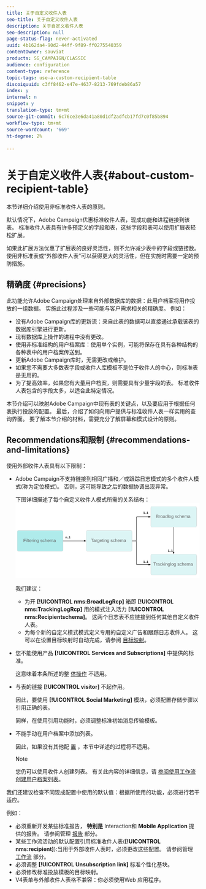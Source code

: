 ```yaml
---
title: 关于自定义收件人表
seo-title: 关于自定义收件人表
description: 关于自定义收件人表
seo-description: null
page-status-flag: never-activated
uuid: 4b162da4-90d2-44ff-9f89-ff0275540359
contentOwner: sauviat
products: SG_CAMPAIGN/CLASSIC
audience: configuration
content-type: reference
topic-tags: use-a-custom-recipient-table
discoiquuid: c3ff8462-e47e-4637-8213-769fdeb86a57
index: y
internal: n
snippet: y
translation-type: tm+mt
source-git-commit: 6c76ce3e6da41a80d1df2adfcb17fd7c0f85b894
workflow-type: tm+mt
source-wordcount: '669'
ht-degree: 2%

---
```



# 关于自定义收件人表{#about-custom-recipient-table}

本节详细介绍使用非标准收件人表的原则。

默认情况下，Adobe Campaign优惠标准收件人表，现成功能和进程链接到该表。 标准收件人表具有许多预定义的字段和表，这些字段和表可以使用扩展表轻松扩展。

如果此扩展方法优惠了扩展表的良好灵活性，则不允许减少表中的字段或链接数。 使用非标准表或“外部收件人表”可以获得更大的灵活性，但在实施时需要一定的预防措施。

## 精确度 {#precisions}

此功能允许Adobe Campaign处理来自外部数据库的数据：此用户档案将用作投放的一组数据。 实施此过程涉及一些可能与客户需求相关的精确度。 例如：

* 没有Adobe Campaign库的更新流：来自此表的数据可以直接通过承载该表的数据库引擎进行更新。
* 现有数据库上操作的进程中没有更改。
* 使用非标准结构的用户档案库：使用单个实例，可能将保存在具有各种结构的各种表中的用户档案传送到。
* 更新Adobe Campaign库时，无需更改或维护。
* 如果您不需要大多数表字段或收件人库模板不是位于收件人的中心，则标准表是无用的。
* 为了提高效率，如果您有大量用户档案，则需要具有少量字段的表。 标准收件人表包含的字段太多，以适合此特定情况。

本节介绍可以映射Adobe Campaign中现有表的关键点，以及要应用于根据任何表执行投放的配置。 最后，介绍了如何向用户提供与标准收件人表一样实用的查询界面。 要了解本节介绍的材料，需要充分了解屏幕和模式设计的原则。

## Recommendations和限制 {#recommendations-and-limitations}

使用外部收件人表具有以下限制：

* Adobe Campaign不支持链接到相同广播和／或跟踪日志模式的多个收件人模式(称为定位模式)。 否则，这可能导致之后的数据协调出现异常。

   下图详细描述了每个自定义收件人模式所需的关系结构：
   ![](assets/custom_recipient_limitation.png)

   我们建议：

   * 为开 **[!UICONTROL nms:BroadLogRcp]** 箱即 **[!UICONTROL nms:TrackingLogRcp]** 用的模式注入活力 **[!UICONTROL nms:Recipientschema]**。 这两个日志表不应链接到任何其他自定义收件人表。
   * 为每个新的自定义模式模式定义专用的自定义广告和跟踪日志收件人。 这可以在设置目标映射时自动完成，请参阅 [目标映射](../../configuration/using/target-mapping.md)。

* 您不能使用产品 **[!UICONTROL Services and Subscriptions]** 中提供的标准。

   这意味着本条所述的整 [体操作](../../delivery/using/managing-subscriptions.md) 不适用。

* 与表的链接 **[!UICONTROL visitor]** 不起作用。

   因此，要使用 **[!UICONTROL Social Marketing]** 模块，必须配置存储步骤以引用正确的表。

   同样，在使用引用功能时，必须调整标准初始消息传输模板。

* 不能手动在用户档案中添加列表。

   因此，如果没有其他配 [置](../../platform/using/creating-and-managing-lists.md) ，本节中详述的过程将不适用。

   >[!NOTE]
   >
   >您仍可以使用收件人创建列表。 有关此内容的详细信息，请 [参阅使用工作流创建用户档案列表](../../configuration/using/creating-a-profile-list-with-a-workflow.md)。

我们还建议检查不同现成配置中使用的默认值：根据所使用的功能，必须进行若干适应。

例如：

* 必须重新开发某些标准报告， **特别是** Interaction和 **Mobile Application** 提供的报告。 请参阅管理 [报告](../../configuration/using/managing-reports.md) 部分。
* 某些工作流活动的默认配置引用标准收件人表(**[!UICONTROL nms:recipient]**):当用于外部收件人表时，必须更改这些配置。 请参阅管理 [工作流](../../configuration/using/managing-workflows.md) 部分。
* 必须调整 **[!UICONTROL Unsubscription link]** 标准个性化基块。
* 必须修改标准投放模板的目标映射。
* V4表单与外部收件人表格不兼容：你必须使用Web 应用程序。

